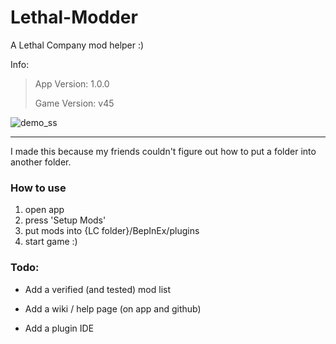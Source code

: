 # Lethal-Modder

A Lethal Company mod helper :)

Info:
> App Version: 1.0.0
>
> Game Version: v45

![demo_ss](https://github.com/RoosterQMonee/Lethal-Modder/assets/82356323/e06a63b2-5ba3-4a68-bc3c-fda620ec9201)

---

I made this because my friends couldn't figure out how to put a folder into another folder.

### How to use

1) open app
2) press 'Setup Mods'
3) put mods into {LC folder}/BepInEx/plugins
4) start game :)

### Todo:

* Add a verified (and tested) mod list

* Add a wiki / help page (on app and github)

* Add a plugin IDE
